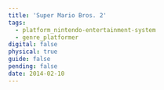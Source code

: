 ```yaml
---
title: 'Super Mario Bros. 2'
tags:
  - platform_nintendo-entertainment-system
  - genre_platformer
digital: false
physical: true
guide: false
pending: false
date: 2014-02-10
---
```

